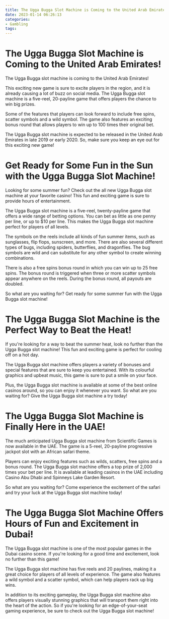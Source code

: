 ```yaml
---
title: The Ugga Bugga Slot Machine is Coming to the United Arab Emirates!
date: 2023-01-14 06:26:13
categories:
- Gambling
tags:
---
```



#  The Ugga Bugga Slot Machine is Coming to the United Arab Emirates!

The Ugga Bugga slot machine is coming to the United Arab Emirates!

This exciting new game is sure to excite players in the region, and it is already causing a lot of buzz on social media. The Ugga Bugga slot machine is a five-reel, 20-payline game that offers players the chance to win big prizes.

Some of the features that players can look forward to include free spins, scatter symbols and a wild symbol. The game also features an exciting bonus round that allows players to win up to 100 times their original bet.

The Ugga Bugga slot machine is expected to be released in the United Arab Emirates in late 2019 or early 2020. So, make sure you keep an eye out for this exciting new game!

#  Get Ready for Some Fun in the Sun with the Ugga Bugga Slot Machine!

Looking for some summer fun? Check out the all new Ugga Bugga slot machine at your favorite casino! This fun and exciting game is sure to provide hours of entertainment.

The Ugga Bugga slot machine is a five-reel, twenty-payline game that offers a wide range of betting options. You can bet as little as one penny per line, or up to $10 per line. This makes the Ugga Bugga slot machine perfect for players of all levels.

The symbols on the reels include all kinds of fun summer items, such as sunglasses, flip flops, sunscreen, and more. There are also several different types of bugs, including spiders, butterflies, and dragonflies. The bug symbols are wild and can substitute for any other symbol to create winning combinations.

There is also a free spins bonus round in which you can win up to 25 free spins. The bonus round is triggered when three or more scatter symbols appear anywhere on the reels. During the bonus round, all payouts are doubled.

So what are you waiting for? Get ready for some summer fun with the Ugga Bugga slot machine!

#  The Ugga Bugga Slot Machine is the Perfect Way to Beat the Heat!

If you're looking for a way to beat the summer heat, look no further than the Ugga Bugga slot machine! This fun and exciting game is perfect for cooling off on a hot day.

The Ugga Bugga slot machine offers players a variety of bonuses and special features that are sure to keep you entertained. With its colourful graphics and upbeat music, this game is sure to put a smile on your face.

Plus, the Ugga Bugga slot machine is available at some of the best online casinos around, so you can enjoy it whenever you want. So what are you waiting for? Give the Ugga Bugga slot machine a try today!

#  The Ugga Bugga Slot Machine is Finally Here in the UAE!

The much anticipated Ugga Bugga slot machine from Scientific Games is now available in the UAE. The game is a 5-reel, 20-payline progressive jackpot slot with an African safari theme.

Players can enjoy exciting features such as wilds, scatters, free spins and a bonus round. The Ugga Bugga slot machine offers a top prize of 2,000 times your bet per line. It is available at leading casinos in the UAE including Casino Abu Dhabi and Spinneys Lake Garden Resort.

So what are you waiting for? Come experience the excitement of the safari and try your luck at the Ugga Bugga slot machine today!

#  The Ugga Bugga Slot Machine Offers Hours of Fun and Excitement in Dubai!

The Ugga Bugga slot machine is one of the most popular games in the Dubai casino scene. If you're looking for a good time and excitement, look no further than this game!

The Ugga Bugga slot machine has five reels and 20 paylines, making it a great choice for players of all levels of experience. The game also features a wild symbol and a scatter symbol, which can help players rack up big wins.

In addition to its exciting gameplay, the Ugga Bugga slot machine also offers players visually stunning graphics that will transport them right into the heart of the action. So if you're looking for an edge-of-your-seat gaming experience, be sure to check out the Ugga Bugga slot machine!